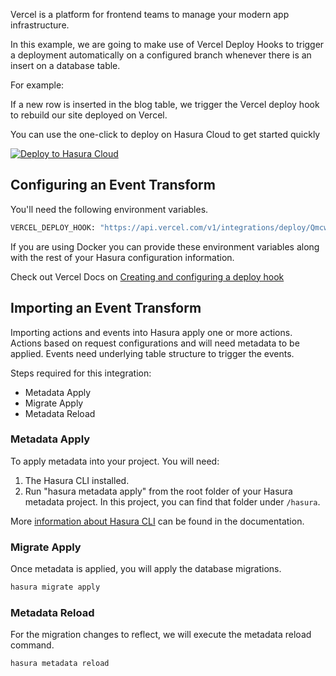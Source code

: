 Vercel is a platform for frontend teams to manage your modern app infrastructure.

In this example, we are going to make use of Vercel Deploy Hooks to trigger a deployment automatically on a configured branch whenever there is an insert on a database table.

For example:

If a new row is inserted in the blog table, we trigger the Vercel deploy hook to rebuild our site deployed on Vercel.

You can use the one-click to deploy on Hasura Cloud to get started quickly

[![Deploy to Hasura Cloud](https://hasura.io/deploy-button.svg)](https://cloud.hasura.io/deploy?github_repo=https://github.com/hasura/data-hub&hasura_dir=event-transforms/vercel/hasura)

## Configuring an Event Transform

You'll need the following environment variables.

```bash
VERCEL_DEPLOY_HOOK: "https://api.vercel.com/v1/integrations/deploy/QmcwKGEbAyFtfybXBxvuSjFT54dc5dRLmAYNB5jxxXsbeZ/hUg65Lj4CV"
```

If you are using Docker you can provide these environment variables along with the rest of your Hasura configuration information.

Check out Vercel Docs on [Creating and configuring a deploy hook](https://vercel.com/docs/concepts/git/deploy-hooks)

## Importing an Event Transform

Importing actions and events into Hasura apply one or more actions. Actions based on request configurations and will need metadata to be applied. Events need underlying table structure to trigger the events.

Steps required for this integration:

- Metadata Apply
- Migrate Apply
- Metadata Reload

### Metadata Apply

To apply metadata into your project. You will need:

1. The Hasura CLI installed.
2. Run "hasura metadata apply" from the root folder of your Hasura metadata project. In this project, you can find that folder under `/hasura`.

More [information about Hasura CLI](https://hasura.io/docs/latest/graphql/core/hasura-cli/index.html) can be found in the documentation.

### Migrate Apply

Once metadata is applied, you will apply the database migrations.

```bash
hasura migrate apply
```

### Metadata Reload

For the migration changes to reflect, we will execute the metadata reload command.

```bash
hasura metadata reload
```
